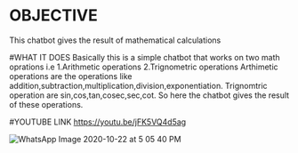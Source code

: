 # OBJECTIVE
This chatbot gives the result of mathematical calculations

#WHAT IT DOES
Basically this is a simple chatbot that works on two math oprations i.e
1.Arithmetic operations
2.Trignometric operations
Arthimetic operations are the operations like addition,subtraction,multiplication,division,exponentiation.
Trignomtric operation are sin,cos,tan,cosec,sec,cot.
So here the chatbot gives the result of these operations.

#YOUTUBE LINK
https://youtu.be/jFK5VQ4d5ag

![WhatsApp Image 2020-10-22 at 5 05 40 PM](https://user-images.githubusercontent.com/68632263/96866769-6a370d80-1489-11eb-972c-1bd7eab88ed6.jpeg)
